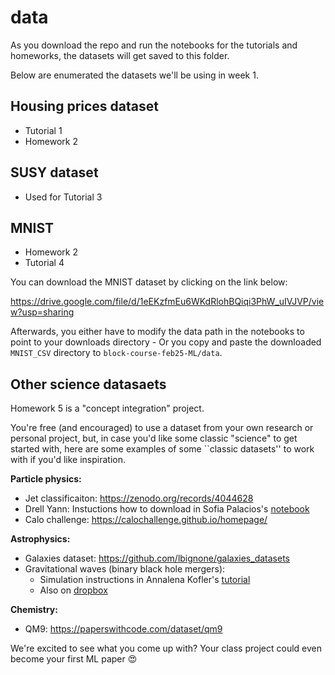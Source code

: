 # data

As you download the repo and run the notebooks for the tutorials and homeworks, the datasets will get saved to this folder.

Below are enumerated the datasets we'll be using in week 1.

## Housing prices dataset

- Tutorial 1
- Homework 2

## SUSY dataset

- Used for Tutorial 3

## MNIST

-  Homework 2
-  Tutorial 4

You can download the MNIST dataset by clicking on the link below:

https://drive.google.com/file/d/1eEKzfmEu6WKdRlohBQiqi3PhW_uIVJVP/view?usp=sharing

Afterwards, you either have to modify the data path in the notebooks to point to your downloads directory - Or you copy and paste the downloaded `MNIST_CSV` directory to `block-course-feb25-ML/data`.


## Other science datasaets

Homework 5 is a "concept integration" project.

You're free (and encouraged) to use a dataset from your own research or personal project, but, in case you'd like some classic "science" to get started with, here are some examples of some ``classic datasets'' to work with if you'd like inspiration.

**Particle physics:**
- Jet classificaiton: https://zenodo.org/records/4044628
- Drell Yann: Instuctions how to download in Sofia Palacios's [notebook](https://colab.research.google.com/drive/1Hlb3qpNvvfi2oBJ99pgoXrB6AF86fFZf?usp=sharing)
- Calo challenge: https://calochallenge.github.io/homepage/
  
**Astrophysics:**
- Galaxies dataset: https://github.com/lbignone/galaxies_datasets
- Gravitational waves (binary black hole mergers):
    - Simulation instructions in Annalena Kofler's [tutorial](https://github.com/odsl-team/genAI-Days/blob/main/01_normalizing_flows/01_data_generation.ipynb)
    - Also on [dropbox](https://www.dropbox.com/home/ODSL-genAIdays-data)


**Chemistry:**
- QM9: https://paperswithcode.com/dataset/qm9


We're excited to see what you come up with? Your class project could even become your first ML paper 😍
